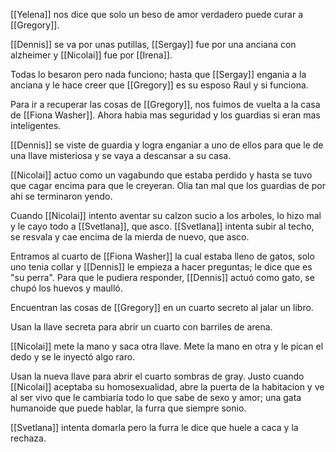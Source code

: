 [[Yelena]] nos dice que solo un beso de amor verdadero puede curar a [[Gregory]].

[[Dennis]] se va por unas putillas, [[Sergay]] fue por una anciana con alzheimer y [[Nicolai]] fue por [[Irena]].

Todas lo besaron pero nada funciono; hasta que [[Sergay]] engania a la anciana y le hace creer que [[Gregory]] es su esposo Raul y si funciona.

Para ir a recuperar las cosas de [[Gregory]], nos fuimos de vuelta a la casa de [[Fiona Washer]].
Ahora habia mas seguridad y los guardias si eran mas inteligentes.

[[Dennis]] se viste de guardia y logra enganiar a uno de ellos para que le de una llave misteriosa y se vaya a descansar a su casa.

[[Nicolai]] actuo como un vagabundo que estaba perdido y hasta se tuvo que cagar encima para que le creyeran. Olia tan mal que los guardias de por ahi se terminaron yendo.

Cuando [[Nicolai]] intento aventar su calzon sucio a los arboles, lo hizo mal y le cayo todo a [[Svetlana]], que asco.
[[Svetlana]] intenta subir al techo, se resvala y cae encima de la mierda de nuevo, que asco.

Entramos al cuarto de [[Fiona Washer]] la cual estaba lleno de gatos, solo uno tenia collar y [[Dennis]] le empieza a hacer preguntas; le dice que es "su perra". Para que le pudiera responder, [[Dennis]] actuó como gato, se chupó los huevos y maulló.

Encuentran las cosas de [[Gregory]] en un cuarto secreto al jalar un libro.

Usan la llave secreta para abrir un cuarto con barriles de arena.

[[Nicolai]] mete la mano y saca otra llave.
Mete la mano en otra y le pican el dedo y se le inyectó algo raro.

Usan la nueva llave para abrir el cuarto sombras de gray.
Justo cuando [[Nicolai]] aceptaba su homosexualidad, abre la puerta de la habitacion y ve al ser vivo que le cambiaría todo lo que sabe de sexo y amor; una gata humanoide que puede hablar, la furra que siempre sonio.

[[Svetlana]] intenta domarla pero la furra le dice que huele a caca y la rechaza.